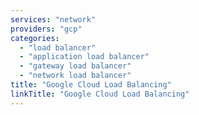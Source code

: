 ```yaml
---
services: "network"
providers: "gcp"
categories: 
  - "load balancer"
  - "application load balancer"
  - "gateway load balancer"
  - "network load balancer"
title: "Google Cloud Load Balancing"
linkTitle: "Google Cloud Load Balancing"
---
```

